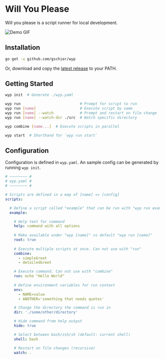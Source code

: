 # Will You Please

Will you please is a script runner for local development.

![Demo GIF](https://raw.githubusercontent.com/gschier/wyp/master/screenshots/demo.gif)

## Installation

```bash
go get -u github.com/gschier/wyp
```

Or, download and copy the [latest release](https://github.com/gschier/wyp/releases) to your PATH.

## Getting Started

```bash
wyp init  # Generate ./wyp.yaml

wyp run                           # Prompt for script to run
wyp run [name]                    # Execute script by name
wyp run [name] --watch            # Prompt and restart on file change
wyp run [name] --watch-dir ./src  # Watch specific directory

wyp combine [name...]  # Execute scripts in parallel

wyp start  # Shorthand for `wyp run start`
```

## Configuration

Configuration is defined in `wyp.yaml`. An sample config can be generated by running `wyp init`.

```yaml
# ~~~~~~~~ #
# wyp.yaml #
# ~~~~~~~~ #

# Scripts are defined in a map of [name] => [config]
scripts:

  # Define a script called "example" that can be run with "wyp run example"
  example:

    # Help text for command
    help: command with all options
  
    # Make available under "wyp [name]" vs default "wyp run [name]"
    root: true
  
    # Execute multiple scripts at once. Can not use with "run"
    combine:
      - simpleGreet
      - detailedGreet

    # Execute command. Can not use with "combine"
    run: echo "Hello World"
  
    # Define environment variables for run context
    env:
      - NAME=value
      - ANOTHER='something that needs quotes'

    # Change the directory the command is run in
    dir: './some/other/directory'

    # Hide command from help output
    hide: true

    # Select between bash/zsh/sh (default: current shell)
    shell: bash

    # Restart on file changes (recursive)
    watch: .
```
